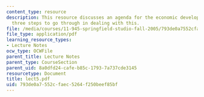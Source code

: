 ```yaml
---
content_type: resource
description: This resource discusses an agenda for the economic development plan and
  three steps to go through in dealing with this.
file: /media/courses/11-945-springfield-studio-fall-2005/793de0a7552cfaec5264f250beef85bf_lect5.pdf
file_type: application/pdf
learning_resource_types:
- Lecture Notes
ocw_type: OCWFile
parent_title: Lecture Notes
parent_type: CourseSection
parent_uid: 8a0dfd24-cafe-b85c-1793-7a737cde3145
resourcetype: Document
title: lect5.pdf
uid: 793de0a7-552c-faec-5264-f250beef85bf
---
```

